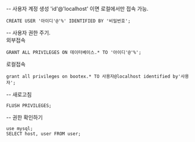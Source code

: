 -- 사용자 계정 생성 'id'@'localhost' 이면 로컬에서만 접속 가능.  
```   
CREATE USER '아이디'@'%' IDENTIFIED BY '비밀번호';   
```


-- 사용자 권한 주기.  
외부접속
```
GRANT ALL PRIVILEGES ON 데이터베이스.* TO '아이디'@'%';
```

로컬접속
```
grant all privileges on bootex.* TO 사용자@localhost identified by'사용자';
```

-- 새로고침   
```
FLUSH PRIVILEGES;
```

-- 권한 확인하기   
```
use mysql;
SELECT host, user FROM user;
```
